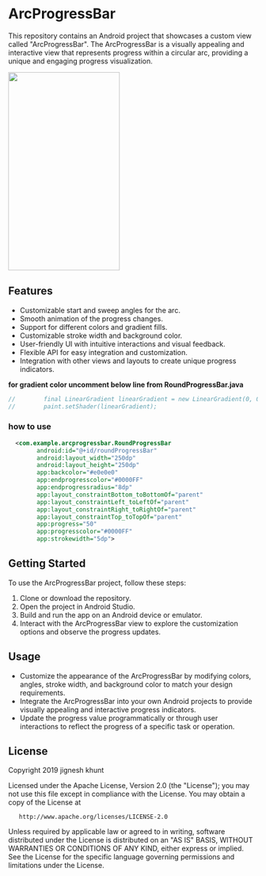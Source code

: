 # ArcProgressBar

This repository contains an Android project that showcases a custom view called "ArcProgressBar". The ArcProgressBar is a visually appealing and interactive view that represents progress within a circular arc, providing a unique and engaging progress visualization.

<image src=https://user-images.githubusercontent.com/20221469/58705533-21327500-83cd-11e9-8818-1fbe1faf6909.gif
 width=225 height=400>

 ## Features

- Customizable start and sweep angles for the arc.
- Smooth animation of the progress changes.
- Support for different colors and gradient fills.
- Customizable stroke width and background color.
- User-friendly UI with intuitive interactions and visual feedback.
- Flexible API for easy integration and customization.
- Integration with other views and layouts to create unique progress indicators.


 
 **for gradient color uncomment below line from RoundProgressBar.java**
 
```java
//        final LinearGradient linearGradient = new LinearGradient(0, 0, 0, (float) (getMeasuredHeight()), Color.parseColor("#0074ed"), Color.parseColor("#db458d"), Shader.TileMode.MIRROR);
//        paint.setShader(linearGradient);
```
### how to use
```xml
  <com.example.arcprogressbar.RoundProgressBar
        android:id="@+id/roundProgressBar"
        android:layout_width="250dp"
        android:layout_height="250dp"
        app:backcolor="#e0e0e0"
        app:endprogresscolor="#0000FF"
        app:endprogressradius="8dp"
        app:layout_constraintBottom_toBottomOf="parent"
        app:layout_constraintLeft_toLeftOf="parent"
        app:layout_constraintRight_toRightOf="parent"
        app:layout_constraintTop_toTopOf="parent"
        app:progress="50"
        app:progresscolor="#0000FF"
        app:strokewidth="5dp">
```

## Getting Started

To use the ArcProgressBar project, follow these steps:

1. Clone or download the repository.
2. Open the project in Android Studio.
3. Build and run the app on an Android device or emulator.
4. Interact with the ArcProgressBar view to explore the customization options and observe the progress updates.

## Usage

- Customize the appearance of the ArcProgressBar by modifying colors, angles, stroke width, and background color to match your design requirements.
- Integrate the ArcProgressBar into your own Android projects to provide visually appealing and interactive progress indicators.
- Update the progress value programmatically or through user interactions to reflect the progress of a specific task or operation.

 
## License
   Copyright 2019 jignesh khunt

   Licensed under the Apache License, Version 2.0 (the "License");
   you may not use this file except in compliance with the License.
   You may obtain a copy of the License at

       http://www.apache.org/licenses/LICENSE-2.0

   Unless required by applicable law or agreed to in writing, software
   distributed under the License is distributed on an "AS IS" BASIS,
   WITHOUT WARRANTIES OR CONDITIONS OF ANY KIND, either express or implied.
   See the License for the specific language governing permissions and
   limitations under the License.

